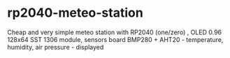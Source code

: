 # rp2040-meteo-station
Cheap and very simple meteo station with RP2040 (one/zero) , OLED 0.96 128x64 SST 1306 module, sensors board BMP280 + AHT20 - temperature, humidity, air pressure - displayed
